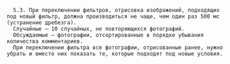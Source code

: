       5.3. При переключении фильтров, отрисовка изображений, подходящих под новый фильтр, должна производиться не чаще, чем один раз 500 мс (устранение дребезга).
      Случайные — 10 случайных, не повторяющихся фотографий.
      Обсуждаемые — фотографии, отсортированные в порядке убывания количества комментариев.
      При переключении фильтра все фотографии, отрисованные ранее, нужно убрать и вместо них показать те, которые подходят под новые условия.


